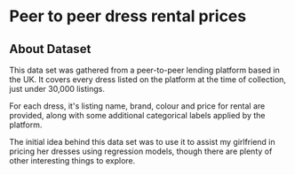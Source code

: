 # Peer to peer dress rental prices


## About Dataset

This data set was gathered from a peer-to-peer lending platform based in the UK. It covers every dress listed on the platform at the time of collection, just under 30,000 listings.

For each dress, it's listing name, brand, colour and price for rental are provided, along with some additional categorical labels applied by the platform.

The initial idea behind this data set was to use it to assist my girlfriend in pricing her dresses using regression models, though there are plenty of other interesting things to explore.
